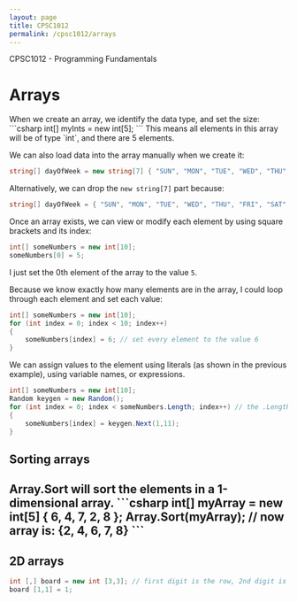 ```yaml
---
layout: page
title: CPSC1012
permalink: /cpsc1012/arrays
---
```


CPSC1012 - Programming Fundamentals

<h1>Arrays</h1>

<p>
When we create an array, we identify the data type, and set the size:
```csharp
int[] myInts = new int[5];
```
This means all elements in this array will be of type `int`, and there are 5 elements.

We can also load data into the array manually when we create it:
```csharp
string[] dayOfWeek = new string[7] { "SUN", "MON", "TUE", "WED", "THU", "FRI", "SAT" };
```

Alternatively, we can drop the `new string[7]` part because:
```csharp
string[] dayOfWeek = { "SUN", "MON", "TUE", "WED", "THU", "FRI", "SAT" }; 
```

Once an array exists, we can view or modify each element by using square brackets and its index:
```csharp
int[] someNumbers = new int[10];
someNumbers[0] = 5;
```
I just set the 0th element of the array to the value `5`.

Because we know exactly how many elements are in the array, I could loop through each element and set each value:
```csharp
int[] someNumbers = new int[10];
for (int index = 0; index < 10; index++)
{
    someNumbers[index] = 6; // set every element to the value 6
}
```

We can assign values to the element using literals (as shown in the previous example), using variable names, or expressions.
```csharp
int[] someNumbers = new int[10];
Random keygen = new Random();
for (int index = 0; index < someNumbers.Length; index++) // the .Length property returns the number of elements in the array
{
    someNumbers[index] = keygen.Next(1,11);
}
```

<h2>Sorting arrays<h2>
Array.Sort will sort the elements in a 1-dimensional array.
```csharp
int[] myArray = new int[5] { 6, 4, 7, 2, 8 };
Array.Sort(myArray); // now array is: {2, 4, 6, 7, 8}
```

<h2>2D arrays</h2>

```csharp
int [,] board = new int [3,3]; // first digit is the row, 2nd digit is the column
board [1,1] = 1;
```
